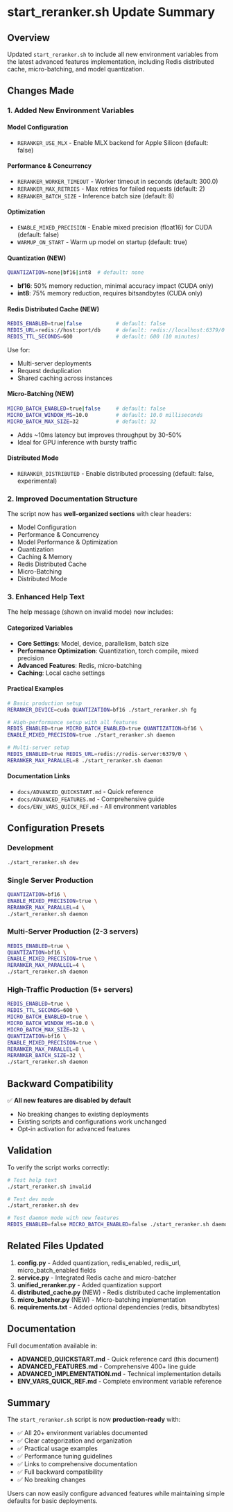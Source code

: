 # start_reranker.sh Update Summary

## Overview
Updated `start_reranker.sh` to include all new environment variables from the latest advanced features implementation, including Redis distributed cache, micro-batching, and model quantization.

## Changes Made

### 1. Added New Environment Variables

#### Model Configuration
- `RERANKER_USE_MLX` - Enable MLX backend for Apple Silicon (default: false)

#### Performance & Concurrency
- `RERANKER_WORKER_TIMEOUT` - Worker timeout in seconds (default: 300.0)
- `RERANKER_MAX_RETRIES` - Max retries for failed requests (default: 2)
- `RERANKER_BATCH_SIZE` - Inference batch size (default: 8)

#### Optimization
- `ENABLE_MIXED_PRECISION` - Enable mixed precision (float16) for CUDA (default: false)
- `WARMUP_ON_START` - Warm up model on startup (default: true)

#### Quantization (NEW)
```bash
QUANTIZATION=none|bf16|int8  # default: none
```
- **bf16**: 50% memory reduction, minimal accuracy impact (CUDA only)
- **int8**: 75% memory reduction, requires bitsandbytes (CUDA only)

#### Redis Distributed Cache (NEW)
```bash
REDIS_ENABLED=true|false           # default: false
REDIS_URL=redis://host:port/db     # default: redis://localhost:6379/0
REDIS_TTL_SECONDS=600              # default: 600 (10 minutes)
```
Use for:
- Multi-server deployments
- Request deduplication
- Shared caching across instances

#### Micro-Batching (NEW)
```bash
MICRO_BATCH_ENABLED=true|false     # default: false
MICRO_BATCH_WINDOW_MS=10.0         # default: 10.0 milliseconds
MICRO_BATCH_MAX_SIZE=32            # default: 32
```
- Adds ~10ms latency but improves throughput by 30-50%
- Ideal for GPU inference with bursty traffic

#### Distributed Mode
- `RERANKER_DISTRIBUTED` - Enable distributed processing (default: false, experimental)

### 2. Improved Documentation Structure

The script now has **well-organized sections** with clear headers:
- Model Configuration
- Performance & Concurrency
- Model Performance & Optimization
- Quantization
- Caching & Memory
- Redis Distributed Cache
- Micro-Batching
- Distributed Mode

### 3. Enhanced Help Text

The help message (shown on invalid mode) now includes:

#### Categorized Variables
- **Core Settings**: Model, device, parallelism, batch size
- **Performance Optimization**: Quantization, torch compile, mixed precision
- **Advanced Features**: Redis, micro-batching
- **Caching**: Local cache settings

#### Practical Examples
```bash
# Basic production setup
RERANKER_DEVICE=cuda QUANTIZATION=bf16 ./start_reranker.sh fg

# High-performance setup with all features
REDIS_ENABLED=true MICRO_BATCH_ENABLED=true QUANTIZATION=bf16 \
ENABLE_MIXED_PRECISION=true ./start_reranker.sh daemon

# Multi-server setup
REDIS_ENABLED=true REDIS_URL=redis://redis-server:6379/0 \
RERANKER_MAX_PARALLEL=8 ./start_reranker.sh daemon
```

#### Documentation Links
- `docs/ADVANCED_QUICKSTART.md` - Quick reference
- `docs/ADVANCED_FEATURES.md` - Comprehensive guide
- `docs/ENV_VARS_QUICK_REF.md` - All environment variables

## Configuration Presets

### Development
```bash
./start_reranker.sh dev
```

### Single Server Production
```bash
QUANTIZATION=bf16 \
ENABLE_MIXED_PRECISION=true \
RERANKER_MAX_PARALLEL=4 \
./start_reranker.sh daemon
```

### Multi-Server Production (2-3 servers)
```bash
REDIS_ENABLED=true \
QUANTIZATION=bf16 \
ENABLE_MIXED_PRECISION=true \
RERANKER_MAX_PARALLEL=4 \
./start_reranker.sh daemon
```

### High-Traffic Production (5+ servers)
```bash
REDIS_ENABLED=true \
REDIS_TTL_SECONDS=600 \
MICRO_BATCH_ENABLED=true \
MICRO_BATCH_WINDOW_MS=10.0 \
MICRO_BATCH_MAX_SIZE=32 \
QUANTIZATION=bf16 \
ENABLE_MIXED_PRECISION=true \
RERANKER_MAX_PARALLEL=8 \
RERANKER_BATCH_SIZE=32 \
./start_reranker.sh daemon
```

## Backward Compatibility

✅ **All new features are disabled by default**
- No breaking changes to existing deployments
- Existing scripts and configurations work unchanged
- Opt-in activation for advanced features

## Validation

To verify the script works correctly:

```bash
# Test help text
./start_reranker.sh invalid

# Test dev mode
./start_reranker.sh dev

# Test daemon mode with new features
REDIS_ENABLED=false MICRO_BATCH_ENABLED=false ./start_reranker.sh daemon
```

## Related Files Updated

1. **config.py** - Added quantization, redis_enabled, redis_url, micro_batch_enabled fields
2. **service.py** - Integrated Redis cache and micro-batcher
3. **unified_reranker.py** - Added quantization support
4. **distributed_cache.py** (NEW) - Redis distributed cache implementation
5. **micro_batcher.py** (NEW) - Micro-batching implementation
6. **requirements.txt** - Added optional dependencies (redis, bitsandbytes)

## Documentation

Full documentation available in:
- **ADVANCED_QUICKSTART.md** - Quick reference card (this document)
- **ADVANCED_FEATURES.md** - Comprehensive 400+ line guide
- **ADVANCED_IMPLEMENTATION.md** - Technical implementation details
- **ENV_VARS_QUICK_REF.md** - Complete environment variable reference

## Summary

The `start_reranker.sh` script is now **production-ready** with:
- ✅ All 20+ environment variables documented
- ✅ Clear categorization and organization
- ✅ Practical usage examples
- ✅ Performance tuning guidelines
- ✅ Links to comprehensive documentation
- ✅ Full backward compatibility
- ✅ No breaking changes

Users can now easily configure advanced features while maintaining simple defaults for basic deployments.

